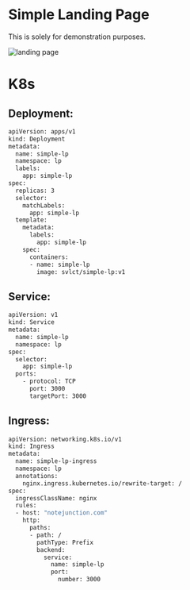 # Simple Landing Page 
This is solely for demonstration purposes.


![landing page](https://res.cloudinary.com/andinianst93/image/upload/t_edited-1/ew8qxoevgko2rykpbuyi.jpg)


# K8s 

## Deployment:
```bash
apiVersion: apps/v1
kind: Deployment
metadata:
  name: simple-lp
  namespace: lp
  labels:
    app: simple-lp
spec:
  replicas: 3
  selector:
    matchLabels:
      app: simple-lp
  template:
    metadata:
      labels:
        app: simple-lp
    spec:
      containers:
      - name: simple-lp
        image: svlct/simple-lp:v1

```

## Service:
```bash
apiVersion: v1
kind: Service
metadata:
  name: simple-lp
  namespace: lp
spec:
  selector:
    app: simple-lp
  ports:
    - protocol: TCP
      port: 3000
      targetPort: 3000
```

## Ingress:
```bash
apiVersion: networking.k8s.io/v1
kind: Ingress
metadata:
  name: simple-lp-ingress
  namespace: lp
  annotations:
    nginx.ingress.kubernetes.io/rewrite-target: /
spec:
  ingressClassName: nginx
  rules:
  - host: "notejunction.com"
    http:
      paths:
      - path: /
        pathType: Prefix
        backend:
          service:
            name: simple-lp
            port:
              number: 3000

```

